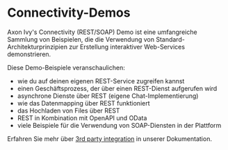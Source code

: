 # Connectivity-Demos

Axon Ivy's Connectivity (REST/SOAP) Demo ist eine umfangreiche Sammlung von Beispielen, die die Verwendung von Standard-Architekturprinzipien zur Erstellung interaktiver Web-Services demonstrieren.

Diese Demo-Beispiele veranschaulichen:
 
- wie du  auf deinen eigenen REST-Service zugreifen kannst
- einen Geschäftsprozess, der über einen REST-Dienst aufgerufen wird
- asynchrone Dienste über REST (eigene Chat-Implementierung)
- wie  das Datenmapping über REST funktioniert
- das Hochladen von Files über REST
- REST in Kombination mit OpenAPI und OData
- viele Beispiele für die Verwendung von SOAP-Diensten in der Plattform

Erfahren Sie mehr über [3rd party integration](https://developer.axonivy.com/doc/9/concepts/3rd-party-integration/index.html) in unserer Dokumentation.
